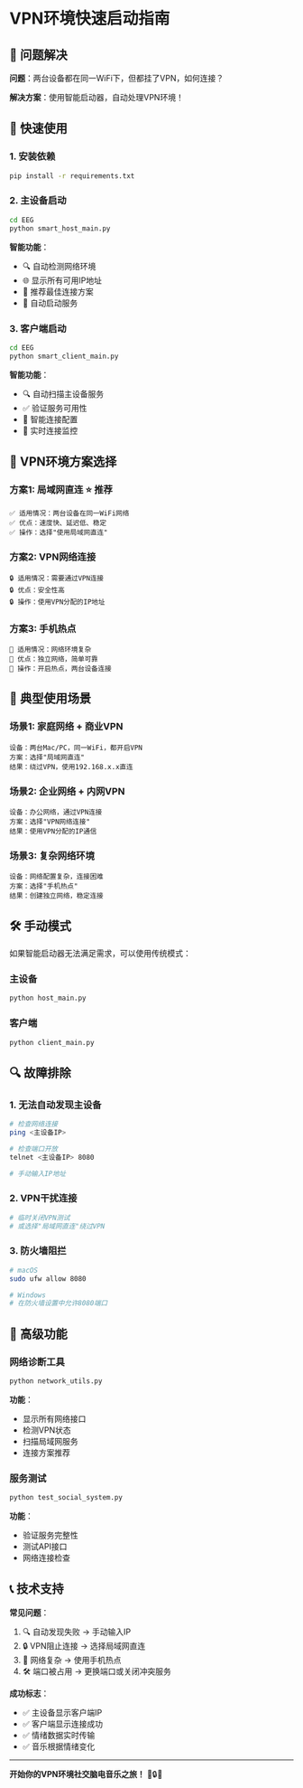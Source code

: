 # VPN环境快速启动指南

## 🚀 问题解决

**问题**：两台设备都在同一WiFi下，但都挂了VPN，如何连接？

**解决方案**：使用智能启动器，自动处理VPN环境！

## 📱 快速使用

### 1. 安装依赖
```bash
pip install -r requirements.txt
```

### 2. 主设备启动
```bash
cd EEG
python smart_host_main.py
```

**智能功能**：
- 🔍 自动检测网络环境
- 🌐 显示所有可用IP地址
- 🎯 推荐最佳连接方案
- 📡 自动启动服务

### 3. 客户端启动
```bash
cd EEG  
python smart_client_main.py
```

**智能功能**：
- 🔍 自动扫描主设备服务
- ✅ 验证服务可用性
- 🔗 智能连接配置
- 💓 实时连接监控

## 🔧 VPN环境方案选择

### 方案1: 局域网直连 ⭐ 推荐
```
✅ 适用情况：两台设备在同一WiFi网络
✅ 优点：速度快、延迟低、稳定
✅ 操作：选择"使用局域网直连"
```

### 方案2: VPN网络连接
```
🔒 适用情况：需要通过VPN连接
🔒 优点：安全性高
🔒 操作：使用VPN分配的IP地址
```

### 方案3: 手机热点
```
📱 适用情况：网络环境复杂
📱 优点：独立网络，简单可靠
📱 操作：开启热点，两台设备连接
```

## 🎯 典型使用场景

### 场景1: 家庭网络 + 商业VPN
```
设备：两台Mac/PC，同一WiFi，都开启VPN
方案：选择"局域网直连"
结果：绕过VPN，使用192.168.x.x直连
```

### 场景2: 企业网络 + 内网VPN
```
设备：办公网络，通过VPN连接
方案：选择"VPN网络连接"
结果：使用VPN分配的IP通信
```

### 场景3: 复杂网络环境
```
设备：网络配置复杂，连接困难
方案：选择"手机热点"
结果：创建独立网络，稳定连接
```

## 🛠️ 手动模式

如果智能启动器无法满足需求，可以使用传统模式：

### 主设备
```bash
python host_main.py
```

### 客户端
```bash
python client_main.py
```

## 🔍 故障排除

### 1. 无法自动发现主设备
```bash
# 检查网络连接
ping <主设备IP>

# 检查端口开放
telnet <主设备IP> 8080

# 手动输入IP地址
```

### 2. VPN干扰连接
```bash
# 临时关闭VPN测试
# 或选择"局域网直连"绕过VPN
```

### 3. 防火墙阻拦
```bash
# macOS
sudo ufw allow 8080

# Windows
# 在防火墙设置中允许8080端口
```

## 🌟 高级功能

### 网络诊断工具
```bash
python network_utils.py
```

**功能**：
- 显示所有网络接口
- 检测VPN状态
- 扫描局域网服务
- 连接方案推荐

### 服务测试
```bash
python test_social_system.py
```

**功能**：
- 验证服务完整性
- 测试API接口
- 网络连接检查

## 📞 技术支持

**常见问题**：
1. 🔍 自动发现失败 → 手动输入IP
2. 🔒 VPN阻止连接 → 选择局域网直连
3. 📱 网络复杂 → 使用手机热点
4. 🛠️ 端口被占用 → 更换端口或关闭冲突服务

**成功标志**：
- ✅ 主设备显示客户端IP
- ✅ 客户端显示连接成功
- ✅ 情绪数据实时传输
- ✅ 音乐根据情绪变化

---

**开始你的VPN环境社交脑电音乐之旅！** 🎵🔒🧠 